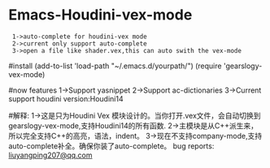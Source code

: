 # Emacs-Houdini-vex-mode
     1->auto-complete for houdini-vex mode
     2->current only support auto-complete
     3->open a file like shader.vex,this can auto swith the vex-mode
#install
(add-to-list 'load-path "~/.emacs.d/yourpath/")
(require 'gearslogy-vex-mode)

#now features
     1->Support yasnippet
     2->Support ac-dictionaries
     3->Current support houdini version:Houdini14

#解释:
     1->这是只为Houdini Vex 模块设计的。当你打开.vex文件，会自动切换到
     gearslogy-vex-mode,支持Houdini14的所有函数.
     2->主模块是从C++派生来，所以完全支持C++的高亮，语法，indent。
     3->现在不支持company-mode,支持auto-complete补全。确保你装了auto-complete。
bug reports:
liuyangping207@qq.com
